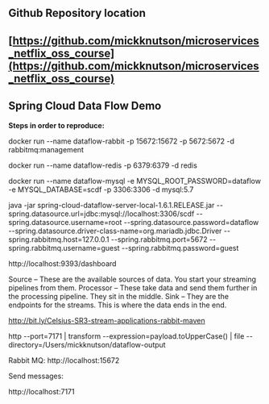 Github Repository location
--------------------------

[https://github.com/mickknutson/microservices_netflix_oss_course](https://github.com/mickknutson/microservices_netflix_oss_course)
---


Spring Cloud Data Flow Demo
---------------------------

**Steps in order to reproduce:**

docker run --name dataflow-rabbit -p 15672:15672 -p 5672:5672 -d rabbitmq:management


docker run --name dataflow-redis -p 6379:6379 -d redis


docker run --name dataflow-mysql -e MYSQL_ROOT_PASSWORD=dataflow -e MYSQL_DATABASE=scdf -p 3306:3306 -d mysql:5.7



java -jar spring-cloud-dataflow-server-local-1.6.1.RELEASE.jar --spring.datasource.url=jdbc:mysql://localhost:3306/scdf --spring.datasource.username=root --spring.datasource.password=dataflow --spring.datasource.driver-class-name=org.mariadb.jdbc.Driver --spring.rabbitmq.host=127.0.0.1 --spring.rabbitmq.port=5672 --spring.rabbitmq.username=guest --spring.rabbitmq.password=guest



http://localhost:9393/dashboard



Source – These are the available sources of data. You start your streaming pipelines from them.
Processor – These take data and send them further in the processing pipeline. They sit in the middle.
Sink – They are the endpoints for the streams. This is where the data ends in the end.





http://bit.ly/Celsius-SR3-stream-applications-rabbit-maven




http --port=7171 | transform --expression=payload.toUpperCase() | file --directory=/Users/mickknutson/dataflow-output


Rabbit MQ:
http://localhost:15672




Send messages:

http://localhost:7171






